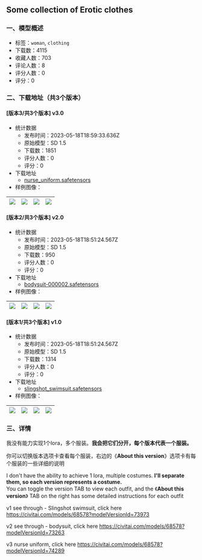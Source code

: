 ## Some collection of Erotic clothes
### 一、模型概述

- 标签：`woman`, `clothing`
- 下载数：4115
- 收藏人数：703
- 评论人数：8
- 评分人数：0
- 评分：0

### 二、下载地址（共3个版本）

#### [版本3/共3个版本] v3.0

- 统计数据
  - 发布时间：2023-05-18T18:59:33.636Z
  - 原始模型：SD 1.5
  - 下载数：1851
  - 评分人数：0
  - 评分：0
- 下载地址
  - [nurse_uniform.safetensors](https://civitai.com/api/download/models/74289)
- 样例图像：

| <img src="https://image.civitai.com/xG1nkqKTMzGDvpLrqFT7WA/48eb9c38-8d94-4950-b3f7-081b2e481b9c/width=450/830430.jpeg" /> | <img src="https://image.civitai.com/xG1nkqKTMzGDvpLrqFT7WA/8397db85-b492-4bea-8cde-e625d6c58048/width=450/830485.jpeg" /> | <img src="https://image.civitai.com/xG1nkqKTMzGDvpLrqFT7WA/9fe71569-fd88-46f3-968a-07ad75a99108/width=450/830486.jpeg" /> | <img src="https://image.civitai.com/xG1nkqKTMzGDvpLrqFT7WA/08396294-7508-4993-a3f7-e545bd930bad/width=450/830488.jpeg" /> |
| ---- | ---- | ---- | ---- |

#### [版本2/共3个版本] v2.0

- 统计数据
  - 发布时间：2023-05-18T18:51:24.567Z
  - 原始模型：SD 1.5
  - 下载数：950
  - 评分人数：0
  - 评分：0
- 下载地址
  - [bodysuit-000002.safetensors](https://civitai.com/api/download/models/73973)
- 样例图像：

| <img src="https://image.civitai.com/xG1nkqKTMzGDvpLrqFT7WA/d6682971-28c9-4f31-8881-8e65d0f90785/width=450/826276.jpeg" /> | <img src="https://image.civitai.com/xG1nkqKTMzGDvpLrqFT7WA/0a61f07b-698e-4c8f-aa46-d1977a8feace/width=450/826277.jpeg" /> | <img src="https://image.civitai.com/xG1nkqKTMzGDvpLrqFT7WA/998bf7c9-3670-4864-b282-ad87643cab46/width=450/826295.jpeg" /> | <img src="https://image.civitai.com/xG1nkqKTMzGDvpLrqFT7WA/62793ad6-0e86-47c8-aa32-4992a0a86878/width=450/826296.jpeg" /> |
| ---- | ---- | ---- | ---- |

#### [版本1/共3个版本] v1.0

- 统计数据
  - 发布时间：2023-05-18T18:51:24.567Z
  - 原始模型：SD 1.5
  - 下载数：1314
  - 评分人数：0
  - 评分：0
- 下载地址
  - [slingshot_swimsuit.safetensors](https://civitai.com/api/download/models/73263)
- 样例图像：

| <img src="https://image.civitai.com/xG1nkqKTMzGDvpLrqFT7WA/101047a9-3b5e-4074-ba89-06c3568db6f3/width=450/817952.jpeg" /> | <img src="https://image.civitai.com/xG1nkqKTMzGDvpLrqFT7WA/8fa1baef-610e-4d6f-9d04-55614fea36e4/width=450/817956.jpeg" /> | <img src="https://image.civitai.com/xG1nkqKTMzGDvpLrqFT7WA/471bb468-30f0-42fd-8ff6-b5ec6aa08561/width=450/817957.jpeg" /> | <img src="https://image.civitai.com/xG1nkqKTMzGDvpLrqFT7WA/6fa32fb1-5b88-461e-983b-4af28f90a4ba/width=450/817958.jpeg" /> |
| ---- | ---- | ---- | ---- |


### 三、详情
<p>我没有能力实现1个lora，多个服装。<strong>我会把它们分开，每个版本代表一个服装。</strong></p><p>你可以切换版本选项卡查看每个服装，右边的《<strong>About this version</strong>》选项卡有每个服装的一些详细的说明</p><p>I don't have the ability to achieve 1 lora, multiple costumes. <strong>I'll separate them, so each version represents a costume.</strong><br />You can toggle the version TAB to view each outfit, and the 《<strong>About this version</strong>》 TAB on the right has some detailed instructions for each outfit</p><p></p><p></p><p>v1 see through - Slingshot swimsuit, click here <a target="_blank" rel="ugc" href="https://civitai.com/models/68578?modelVersionId=73973">https://civitai.com/models/68578?modelVersionId=73973</a></p><p>v2 see through - bodysuit, click here <a target="_blank" rel="ugc" href="https://civitai.com/models/68578?modelVersionId=73263">https://civitai.com/models/68578?modelVersionId=73263</a></p><p>v3  nurse uniform, click here <a target="_blank" rel="ugc" href="https://civitai.com/models/68578?modelVersionId=74289">https://civitai.com/models/68578?modelVersionId=74289</a></p>